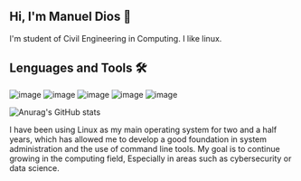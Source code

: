 ## Hi, I'm Manuel Dios 👋

I'm student of Civil Engineering in Computing. I like linux. 


## Lenguages and Tools 🛠
![image](https://github.com/user-attachments/assets/3c1dd439-8698-440b-9a57-5b91d91951c8)
![image](https://github.com/user-attachments/assets/00918dbf-6ec4-4233-affa-6e66eb16a87d)
![image](https://github.com/user-attachments/assets/0f3e887c-64e9-4201-9e39-72bf8a14538b)
![image](https://github.com/user-attachments/assets/cb1974a4-6054-4ab9-b81e-a0f9505fe3e5)
![image](https://github.com/user-attachments/assets/ef7f9538-0c2a-4e2e-afc8-b3281c1f986a)



![Anurag's GitHub stats](https://github-readme-stats.vercel.app/api?username=NeoManD10&theme=radical&show=reviews,discussions_started,discussions_answered,prs_merged,prs_merged_percentage)


I have been using Linux as my main operating system for two and a half years, which has allowed me to develop a good foundation in system administration and the use of command line tools.
My goal is to continue growing in the computing field, Especially in areas such as cybersecurity or data science. 

